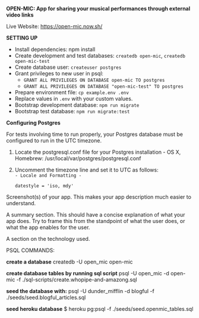 **OPEN-MIC: App for sharing your musical performances through external video links**

Live Website: https://open-mic.now.sh/

__SETTING UP__

- Install dependencies: npm install
- Create development and test databases: `createdb open-mic`, `createdb open-mic-test`
- Create database user: `createuser postgres`
- Grant privileges to new user in psql:  
  - `GRANT ALL PRIVILEGES ON DATABASE open-mic TO postgres`
  - `GRANT ALL PRIVILEGES ON DATABASE "open-mic-test" TO postgres`
- Prepare environment file: `cp example.env .env`
- Replace values in `.env` with your custom values.
- Bootstrap development database: `npm run migrate`
- Bootstrap test database: `npm run migrate:test`

__Configuring Postgres__

For tests involving time to run properly, your Postgres database must be configured to run in the UTC timezone.
  1. Locate the postgresql.conf file for your Postgres installation
    - OS X, Homebrew: /usr/local/var/postgres/postgresql.conf
  2. Uncomment the timezone line and set it to UTC as follows:  
  ` - Locale and Formatting - `  

      `datestyle = 'iso, mdy'`

Screenshot(s) of your app. This makes your app description much easier to understand.

A summary section. This should have a concise explanation of what your app does. Try to frame this from the standpoint of what the user does, or what the app enables for the user.

A section on the technology used.


PSQL COMMANDS:

**create a database**
createdb -U open_mic open-mic

**create database tables by running sql script**
psql -U open_mic -d open-mic -f ./sql-scripts/create.whopipe-and-amazong.sql

**seed the database with:**
psql -U dunder_mifflin -d blogful -f ./seeds/seed.blogful_articles.sql

**seed heroku database**
$ heroku pg:psql -f ./seeds/seed.openmic_tables.sql